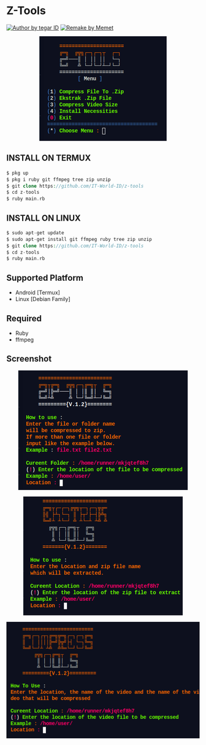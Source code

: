 
# Z-Tools

<a href="#"><img title="Author by tegar ID" src="https://img.shields.io/badge/Author%20By-TEGAR%20ID-blue"></a> 
<a href="#"><img title="Remake by Memet" src="https://img.shields.io/badge/Remake%20By-Memet-blue"></a> 

<p align="center">
  <img src="https://raw.githubusercontent.com/IT-World-ID/z-tools/main/img/Z-Tools-Menu.png" alt="Menu"/>
</p>
<p align="left">


## INSTALL ON TERMUX
```php
$ pkg up
$ pkg i ruby git ffmpeg tree zip unzip
$ git clone https://github.com/IT-World-ID/z-tools
$ cd z-tools
$ ruby main.rb
``` 

## INSTALL ON LINUX
```php
$ sudo apt-get update
$ sudo apt-get install git ffmpeg ruby tree zip unzip
$ git clone https://github.com/IT-World-ID/z-tools
$ cd z-tools
$ ruby main.rb
```

## Supported Platform
+ Android [Termux]
+ Linux [Debian Family]

## Required 
+ Ruby
+ ffmpeg

## Screenshot
<p align="center">
  <img src="https://raw.githubusercontent.com/IT-World-ID/z-tools/main/img/Z-Tools-ZIP.png" alt="Zip"/>
</p>
<p align="center">
  <img src="https://raw.githubusercontent.com/IT-World-ID/z-tools/main/img/Z-Tools-Extrack.png" alt="Extrack"/>
</p>
<p align="center">
  <img src="https://raw.githubusercontent.com/IT-World-ID/z-tools/main/img/Z-Tools-Compress.png" alt="Compress"/>
</p>
